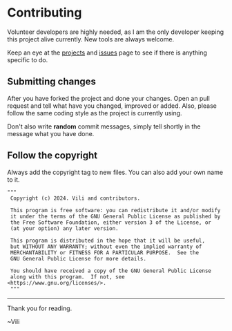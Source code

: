 # Contributing
Volunteer developers are highly needed, as I am the only developer keeping this project alive currently. New tools are always welcome.

Keep an eye at the [projects](https://github.com/users/V1li/projects/2) and [issues](https://github.com/V1li/H4X-Tools/issues) page to see if there is anything specific to do.

## Submitting changes
After you have forked the project and done your changes. Open an pull request and tell what have you changed, improved or added. Also, please follow the same coding style as the project is currently using.

Don't also write **random** commit messages, simply tell shortly in the message what you have done.

## Follow the copyright
Always add the copyright tag to new files. You can also add your own name to it.
```
"""
 Copyright (c) 2024. Vili and contributors.

 This program is free software: you can redistribute it and/or modify
 it under the terms of the GNU General Public License as published by
 the Free Software Foundation, either version 3 of the License, or
 (at your option) any later version.

 This program is distributed in the hope that it will be useful,
 but WITHOUT ANY WARRANTY; without even the implied warranty of
 MERCHANTABILITY or FITNESS FOR A PARTICULAR PURPOSE.  See the
 GNU General Public License for more details.

 You should have received a copy of the GNU General Public License
 along with this program.  If not, see <https://www.gnu.org/licenses/>.
 """
```

-------------------------
Thank you for reading.

~Vili
